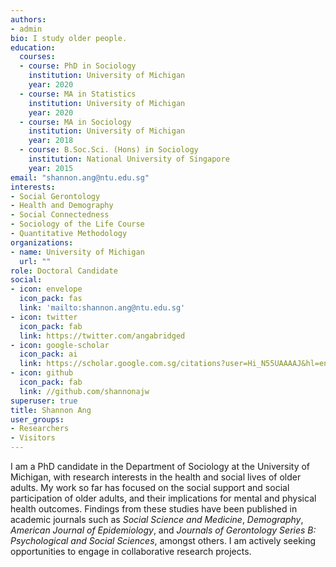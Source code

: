 ```yaml
---
authors:
- admin
bio: I study older people.
education:
  courses:
  - course: PhD in Sociology
    institution: University of Michigan
    year: 2020
  - course: MA in Statistics
    institution: University of Michigan
    year: 2020
  - course: MA in Sociology
    institution: University of Michigan
    year: 2018
  - course: B.Soc.Sci. (Hons) in Sociology
    institution: National University of Singapore
    year: 2015
email: "shannon.ang@ntu.edu.sg"
interests:
- Social Gerontology
- Health and Demography
- Social Connectedness
- Sociology of the Life Course
- Quantitative Methodology
organizations:
- name: University of Michigan
  url: ""
role: Doctoral Candidate
social:
- icon: envelope
  icon_pack: fas
  link: 'mailto:shannon.ang@ntu.edu.sg'
- icon: twitter
  icon_pack: fab
  link: https://twitter.com/angabridged
- icon: google-scholar
  icon_pack: ai
  link: https://scholar.google.com.sg/citations?user=Hi_N55UAAAAJ&hl=en
- icon: github
  icon_pack: fab
  link: //github.com/shannonajw
superuser: true
title: Shannon Ang
user_groups:
- Researchers
- Visitors
---
```


I am a PhD candidate in the Department of Sociology at the University of Michigan, with research interests in the health and social lives of older adults. My work so far has focused on the social support and social participation of older adults, and their implications for mental and physical health outcomes. Findings from these studies have been published in academic journals such as *Social Science and Medicine*, *Demography*, *American Journal of Epidemiology*, and *Journals of Gerontology Series B: Psychological and Social Sciences*, amongst others. I am actively seeking opportunities to engage in collaborative research projects. 